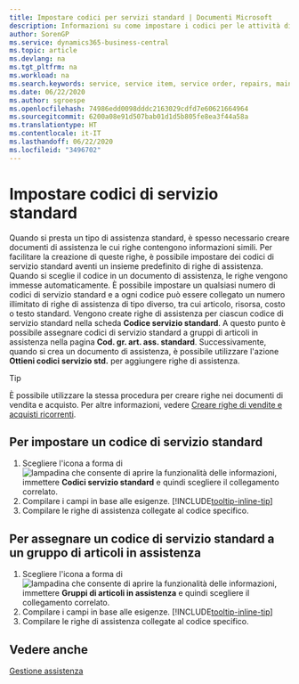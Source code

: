 ```yaml
---
title: Impostare codici per servizi standard | Documenti Microsoft
description: Informazioni su come impostare i codici per le attività di assistenza eseguite di frequente.
author: SorenGP
ms.service: dynamics365-business-central
ms.topic: article
ms.devlang: na
ms.tgt_pltfrm: na
ms.workload: na
ms.search.keywords: service, service item, service order, repairs, maintenance
ms.date: 06/22/2020
ms.author: sgroespe
ms.openlocfilehash: 74986edd0098dddc2163029cdfd7e60621664964
ms.sourcegitcommit: 6200a08e91d507bab01d1d5b805fe8ea3f44a58a
ms.translationtype: HT
ms.contentlocale: it-IT
ms.lasthandoff: 06/22/2020
ms.locfileid: "3496702"
---
```

# <a name="set-up-standard-service-codes"></a>Impostare codici di servizio standard

Quando si presta un tipo di assistenza standard, è spesso necessario creare documenti di assistenza le cui righe contengono informazioni simili. Per facilitare la creazione di queste righe, è possibile impostare dei codici di servizio standard aventi un insieme predefinito di righe di assistenza. Quando si sceglie il codice in un documento di assistenza, le righe vengono immesse automaticamente. È possibile impostare un qualsiasi numero di codici di servizio standard e a ogni codice può essere collegato un numero illimitato di righe di assistenza di tipo diverso, tra cui articolo, risorsa, costo o testo standard. Vengono create righe di assistenza per ciascun codice di servizio standard nella scheda **Codice servizio standard**. A questo punto è possibile assegnare codici di servizio standard a gruppi di articoli in assistenza nella pagina **Cod. gr. art. ass. standard**. Successivamente, quando si crea un documento di assistenza, è possibile utilizzare l'azione **Ottieni codici servizio std.** per aggiungere righe di assistenza.  
  
> [!Tip]
> È possibile utilizzare la stessa procedura per creare righe nei documenti di vendita e acquisto. Per altre informazioni, vedere [Creare righe di vendite e acquisti ricorrenti](sales-how-work-standard-lines.md).  
  
## <a name="to-set-up-a-standard-service-code"></a>Per impostare un codice di servizio standard

1. Scegliere l'icona a forma di ![lampadina che consente di aprire la funzionalità delle informazioni](media/ui-search/search_small.png "Informazioni sull'operazione che si desidera eseguire"), immettere **Codici servizio standard** e quindi scegliere il collegamento correlato.  
2. Compilare i campi in base alle esigenze. [!INCLUDE[tooltip-inline-tip](includes/tooltip-inline-tip_md.md)]  
3. Compilare le righe di assistenza collegate al codice specifico.  

## <a name="to-assign-a-standard-service-code-to-a-service-item-group"></a>Per assegnare un codice di servizio standard a un gruppo di articoli in assistenza

1. Scegliere l'icona a forma di ![lampadina che consente di aprire la funzionalità delle informazioni](media/ui-search/search_small.png "Informazioni sull'operazione che si desidera eseguire"), immettere **Gruppi di articoli in assistenza** e quindi scegliere il collegamento correlato.  
2. Compilare i campi in base alle esigenze. [!INCLUDE[tooltip-inline-tip](includes/tooltip-inline-tip_md.md)]
3. Compilare le righe di assistenza collegate al codice specifico.  

## <a name="see-also"></a>Vedere anche

[Gestione assistenza](service-service.md)